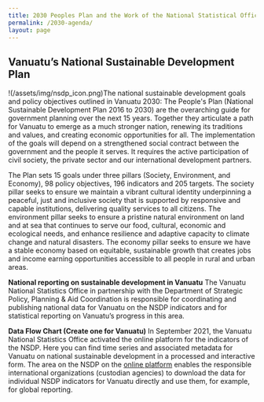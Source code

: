 ```yaml
---
title: 2030 Peoples Plan and the Work of the National Statistical Office
permalink: /2030-agenda/
layout: page
---
```


## Vanuatu’s National Sustainable Development Plan
 
!(/assets/img/nsdp_icon.png)The national sustainable development goals and policy objectives outlined in Vanuatu 2030: The People's Plan (National Sustainable Development Plan    2016 to 2030) are the overarching guide for government planning over the next 15 years. Together they articulate a path for Vanuatu to emerge as a much stronger nation, renewing its traditions and values, and creating economic opportunities for all. The implementation of the goals will depend on a strengthened social contract between the government and the people it serves. It requires the active participation of civil society, the private sector and our international development partners.

The Plan sets 15 goals under three pillars (Society, Environment, and Economy), 98 policy objectives, 196 indicators and 205 targets. The society pillar seeks to ensure we maintain a vibrant cultural identity underpinning a peaceful, just and inclusive society that is supported by responsive and capable institutions, delivering quality services to all citizens. The environment pillar seeks to ensure a pristine natural environment on land and at sea that continues to serve our food, cultural, economic and ecological needs, and enhance resilience and adaptive capacity to climate change and natural disasters. The economy pillar seeks to ensure we have a stable economy based on equitable, sustainable growth that creates jobs and income earning opportunities accessible to all people in rural and urban areas.

**National reporting on sustainable development in Vanuatu**
The Vanuatu National Statistics Office in partnership with the Department of Strategic Policy, Planning & Aid Coordination is responsible for coordinating and publishing national data for Vanuatu on the NSDP indicators and for statistical reporting on Vanuatu’s progress in this area.

**Data Flow Chart (Create one for Vanuatu)**
In September 2021, the Vanuatu National Statistics Office activated the online platform for the indicators of the NSDP. Here you can find time series and associated metadata for Vanuatu on national sustainable development in a processed and interactive form. The area on the NSDP on the [online platform](https://sustainabledevelopment-germany.github.io/) enables the responsible international organizations (custodian agencies) to download the data for individual NSDP indicators for Vanuatu directly and use them, for example, for global reporting. 
